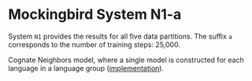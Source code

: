 # Mockingbird System N1-a

System `N1` provides the results for all five data partitions. The suffix `a`
corresponds to the number of training steps: 25,000.

Cognate Neighbors model, where a single model is constructed for each language
in a language group
([implementation](https://github.com/google-research/google-research/tree/master/cognate_inpaint_neighbors)).
